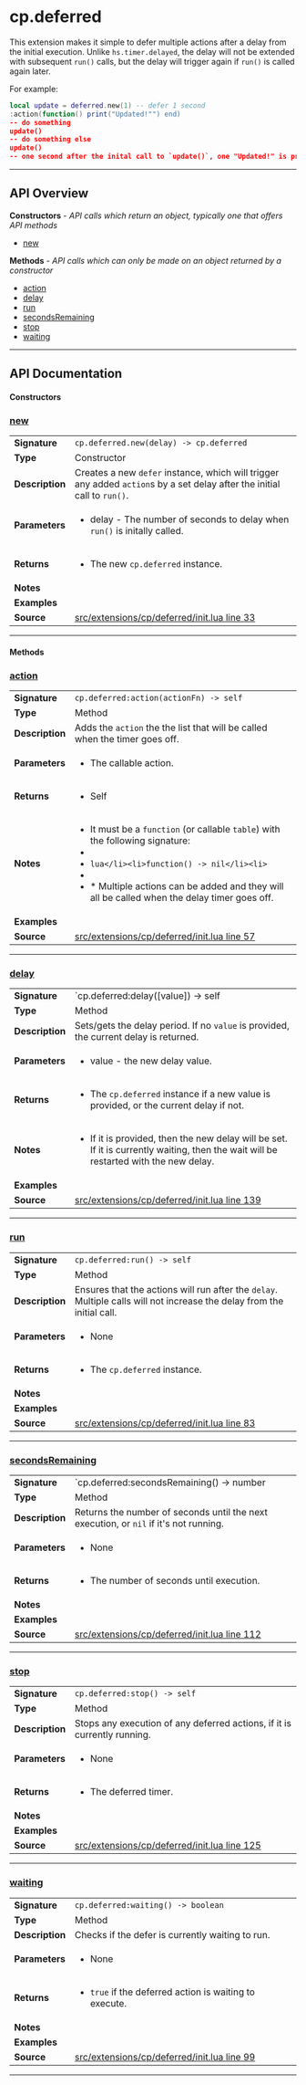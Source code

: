 # cp.deferred

This extension makes it simple to defer multiple actions after a delay from the initial execution.
 Unlike `hs.timer.delayed`, the delay will not be extended
with subsequent `run()` calls, but the delay will trigger again if `run()` is called again later.

For example:

```lua
local update = deferred.new(1) -- defer 1 second
:action(function() print("Updated!"") end)
-- do something
update()
-- do something else
update()
-- one second after the inital call to `update()`, one "Updated!" is printed.
```

---

## API Overview
**Constructors** - _API calls which return an object, typically one that offers API methods_
 * [new](#new)

**Methods** - _API calls which can only be made on an object returned by a constructor_
 * [action](#action)
 * [delay](#delay)
 * [run](#run)
 * [secondsRemaining](#secondsremaining)
 * [stop](#stop)
 * [waiting](#waiting)


---

## API Documentation

#### Constructors


### [new](#new)

|                                             |                                                                                     |
| --------------------------------------------|-------------------------------------------------------------------------------------|
| **Signature**                               | `cp.deferred.new(delay) -> cp.deferred`                                                                    |
| **Type**                                    | Constructor                                                                     |
| **Description**                             | Creates a new `defer` instance, which will trigger any added `action`s by a set delay after the initial call to `run()`.                                                                     |
| **Parameters**                              | <ul><li>delay - The number of seconds to delay when `run()` is initally called.</li></ul> |
| **Returns**                                 | <ul><li>The new `cp.deferred` instance.</li></ul>          |
| **Notes**                                   | <ul></ul> |
| **Examples**                                | <ul></ul> |
| **Source**                                  | [src/extensions/cp/deferred/init.lua line 33](https://github.com/CommandPost/CommandPost/blob/develop/src/extensions/cp/deferred/init.lua#L33) |

---

#### Methods


### [action](#action)

|                                             |                                                                                     |
| --------------------------------------------|-------------------------------------------------------------------------------------|
| **Signature**                               | `cp.deferred:action(actionFn) -> self`                                                                    |
| **Type**                                    | Method                                                                     |
| **Description**                             | Adds the `action` the the list that will be called when the timer goes off.                                                                     |
| **Parameters**                              | <ul><li>The callable action.</li></ul> |
| **Returns**                                 | <ul><li>Self</li></ul>          |
| **Notes**                                   | <ul><li>It must be a `function` (or callable `table`) with the following signature:</li><li></li><li>```lua</li><li>function() -> nil</li><li>```</li><li></li><li>* Multiple actions can be added and they will all be called when the delay timer goes off.</li></ul> |
| **Examples**                                | <ul></ul> |
| **Source**                                  | [src/extensions/cp/deferred/init.lua line 57](https://github.com/CommandPost/CommandPost/blob/develop/src/extensions/cp/deferred/init.lua#L57) |

---


### [delay](#delay)

|                                             |                                                                                     |
| --------------------------------------------|-------------------------------------------------------------------------------------|
| **Signature**                               | `cp.deferred:delay([value]) -> self | number`                                                                    |
| **Type**                                    | Method                                                                     |
| **Description**                             | Sets/gets the delay period. If no `value` is provided, the current delay is returned.                                                                     |
| **Parameters**                              | <ul><li>value     - the new delay value.</li></ul> |
| **Returns**                                 | <ul><li>The `cp.deferred` instance if a new value is provided, or the current delay if not.</li></ul>          |
| **Notes**                                   | <ul><li>If it is provided, then the new delay will be set. If it is currently waiting, then the wait will be restarted with the new delay.</li></ul> |
| **Examples**                                | <ul></ul> |
| **Source**                                  | [src/extensions/cp/deferred/init.lua line 139](https://github.com/CommandPost/CommandPost/blob/develop/src/extensions/cp/deferred/init.lua#L139) |

---


### [run](#run)

|                                             |                                                                                     |
| --------------------------------------------|-------------------------------------------------------------------------------------|
| **Signature**                               | `cp.deferred:run() -> self`                                                                    |
| **Type**                                    | Method                                                                     |
| **Description**                             | Ensures that the actions will run after the `delay`. Multiple calls will not increase the delay from the initial call.                                                                     |
| **Parameters**                              | <ul><li>None</li></ul> |
| **Returns**                                 | <ul><li>The `cp.deferred` instance.</li></ul>          |
| **Notes**                                   | <ul></ul> |
| **Examples**                                | <ul></ul> |
| **Source**                                  | [src/extensions/cp/deferred/init.lua line 83](https://github.com/CommandPost/CommandPost/blob/develop/src/extensions/cp/deferred/init.lua#L83) |

---


### [secondsRemaining](#secondsremaining)

|                                             |                                                                                     |
| --------------------------------------------|-------------------------------------------------------------------------------------|
| **Signature**                               | `cp.deferred:secondsRemaining() -> number | nil`                                                                    |
| **Type**                                    | Method                                                                     |
| **Description**                             | Returns the number of seconds until the next execution, or `nil` if it's not running.                                                                     |
| **Parameters**                              | <ul><li>None</li></ul> |
| **Returns**                                 | <ul><li>The number of seconds until execution.</li></ul>          |
| **Notes**                                   | <ul></ul> |
| **Examples**                                | <ul></ul> |
| **Source**                                  | [src/extensions/cp/deferred/init.lua line 112](https://github.com/CommandPost/CommandPost/blob/develop/src/extensions/cp/deferred/init.lua#L112) |

---


### [stop](#stop)

|                                             |                                                                                     |
| --------------------------------------------|-------------------------------------------------------------------------------------|
| **Signature**                               | `cp.deferred:stop() -> self`                                                                    |
| **Type**                                    | Method                                                                     |
| **Description**                             | Stops any execution of any deferred actions, if it is currently running.                                                                     |
| **Parameters**                              | <ul><li>None</li></ul> |
| **Returns**                                 | <ul><li>The deferred timer.</li></ul>          |
| **Notes**                                   | <ul></ul> |
| **Examples**                                | <ul></ul> |
| **Source**                                  | [src/extensions/cp/deferred/init.lua line 125](https://github.com/CommandPost/CommandPost/blob/develop/src/extensions/cp/deferred/init.lua#L125) |

---


### [waiting](#waiting)

|                                             |                                                                                     |
| --------------------------------------------|-------------------------------------------------------------------------------------|
| **Signature**                               | `cp.deferred:waiting() -> boolean`                                                                    |
| **Type**                                    | Method                                                                     |
| **Description**                             | Checks if the defer is currently waiting to run.                                                                     |
| **Parameters**                              | <ul><li>None</li></ul> |
| **Returns**                                 | <ul><li>`true` if the deferred action is waiting to execute.</li></ul>          |
| **Notes**                                   | <ul></ul> |
| **Examples**                                | <ul></ul> |
| **Source**                                  | [src/extensions/cp/deferred/init.lua line 99](https://github.com/CommandPost/CommandPost/blob/develop/src/extensions/cp/deferred/init.lua#L99) |

---

